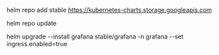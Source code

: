 helm repo add stable https://kubernetes-charts.storage.googleapis.com

helm repo update

helm upgrade --install grafana stable/grafana -n grafana --set ingress.enabled=true
